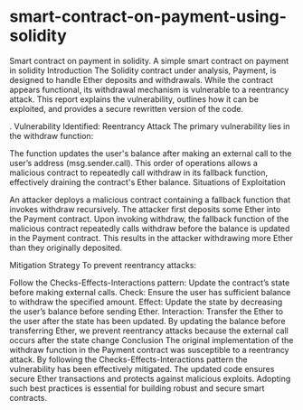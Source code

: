 # smart-contract-on-payment-using-solidity
Smart contract on payment in solidity.
A simple smart contract on payment in solidity Introduction The Solidity contract under analysis, Payment, is designed to handle Ether deposits and withdrawals. While the contract appears functional, its withdrawal mechanism is vulnerable to a reentrancy attack. This report explains the vulnerability, outlines how it can be exploited, and provides a secure rewritten version of the code.

. Vulnerability Identified: Reentrancy Attack The primary vulnerability lies in the withdraw function:

The function updates the user's balance after making an external call to the user’s address (msg.sender.call).
This order of operations allows a malicious contract to repeatedly call withdraw in its fallback function, effectively draining the contract's Ether balance.
Situations of Exploitation

An attacker deploys a malicious contract containing a fallback function that invokes withdraw recursively. The attacker first deposits some Ether into the Payment contract. Upon invoking withdraw, the fallback function of the malicious contract repeatedly calls withdraw before the balance is updated in the Payment contract. This results in the attacker withdrawing more Ether than they originally deposited.

Mitigation Strategy To prevent reentrancy attacks:

Follow the Checks-Effects-Interactions pattern:
Update the contract’s state before making external calls.
Check: Ensure the user has sufficient balance to withdraw the specified amount.
Effect: Update the state by decreasing the user’s balance before sending Ether.
Interaction: Transfer the Ether to the user after the state has been updated. By updating the balance before transferring Ether, we prevent reentrancy attacks because the external call occurs after the state change
Conclusion The original implementation of the withdraw function in the Payment contract was susceptible to a reentrancy attack. By following the Checks-Effects-Interactions pattern the vulnerability has been effectively mitigated. The updated code ensures secure Ether transactions and protects against malicious exploits. Adopting such best practices is essential for building robust and secure smart contracts.
